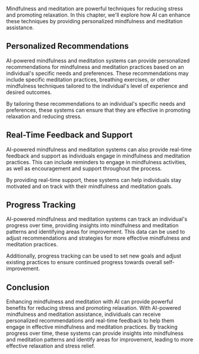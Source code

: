 
Mindfulness and meditation are powerful techniques for reducing stress and promoting relaxation. In this chapter, we'll explore how AI can enhance these techniques by providing personalized mindfulness and meditation assistance.

Personalized Recommendations
----------------------------

AI-powered mindfulness and meditation systems can provide personalized recommendations for mindfulness and meditation practices based on an individual's specific needs and preferences. These recommendations may include specific meditation practices, breathing exercises, or other mindfulness techniques tailored to the individual's level of experience and desired outcomes.

By tailoring these recommendations to an individual's specific needs and preferences, these systems can ensure that they are effective in promoting relaxation and reducing stress.

Real-Time Feedback and Support
------------------------------

AI-powered mindfulness and meditation systems can also provide real-time feedback and support as individuals engage in mindfulness and meditation practices. This can include reminders to engage in mindfulness activities, as well as encouragement and support throughout the process.

By providing real-time support, these systems can help individuals stay motivated and on track with their mindfulness and meditation goals.

Progress Tracking
-----------------

AI-powered mindfulness and meditation systems can track an individual's progress over time, providing insights into mindfulness and meditation patterns and identifying areas for improvement. This data can be used to adjust recommendations and strategies for more effective mindfulness and meditation practices.

Additionally, progress tracking can be used to set new goals and adjust existing practices to ensure continued progress towards overall self-improvement.

Conclusion
----------

Enhancing mindfulness and meditation with AI can provide powerful benefits for reducing stress and promoting relaxation. With AI-powered mindfulness and meditation assistance, individuals can receive personalized recommendations and real-time feedback to help them engage in effective mindfulness and meditation practices. By tracking progress over time, these systems can provide insights into mindfulness and meditation patterns and identify areas for improvement, leading to more effective relaxation and stress relief.

